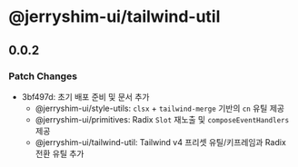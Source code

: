 # @jerryshim-ui/tailwind-util

## 0.0.2

### Patch Changes

- 3bf497d: 초기 배포 준비 및 문서 추가
  - @jerryshim-ui/style-utils: `clsx` + `tailwind-merge` 기반의 `cn` 유틸 제공
  - @jerryshim-ui/primitives: Radix `Slot` 재노출 및 `composeEventHandlers` 제공
  - @jerryshim-ui/tailwind-util: Tailwind v4 프리셋 유틸/키프레임과 Radix 전환 유틸 추가
